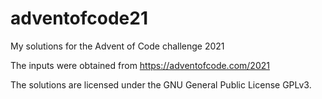 # adventofcode21
My solutions for the Advent of Code challenge 2021

The inputs were obtained from https://adventofcode.com/2021

The solutions are licensed under the GNU General Public License GPLv3.
